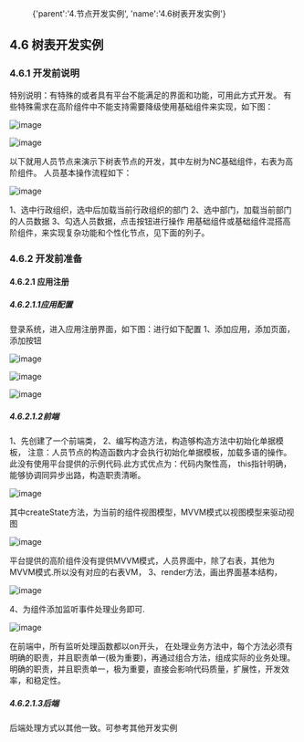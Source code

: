 

<menu>
{'parent':'4.节点开发实例',
'name':'4.6树表开发实例'}
</menu>

## 4.6 树表开发实例
### 4.6.1 开发前说明
特别说明：有特殊的或者具有平台不能满足的界面和功能，可用此方式开发。
有些特殊需求在高阶组件中不能支持需要降级使用基础组件来实现，如下图：

![image](picture23.png)

![image](picture24.png)

以下就用人员节点来演示下树表节点的开发，其中左树为NC基础组件，右表为高阶组件。
人员基本操作流程如下：

![image](picture25.png)

1、选中行政组织，选中后加载当前行政组织的部门
2、选中部门，加载当前部门的人员数据
3、勾选人员数据，点击按钮进行操作
用基础组件或基础组件混搭高阶组件，来实现复杂功能和个性化节点，见下面的列子。

### 4.6.2 开发前准备

#### 4.6.2.1 应用注册
##### 4.6.2.1.1应用配置
登录系统，进入应用注册界面，如下图：进行如下配置
1、添加应用，添加页面，添加按钮

![image](picture26.png)

![image](picture27.png)

![image](picture28.png)

##### 4.6.2.1.2前端
1、先创建了一个前端类，
2、编写构造方法，构造够构造方法中初始化单据模板，
注意：人员节点的构造函数内才会执行初始化单据模板，加载多语的操作。此没有使用平台提供的示例代码.此方式优点为：代码内聚性高， this指针明确，能够协调同异步出路，构造职责清晰。

![image](picture29.png)

其中createState方法，为当前的组件视图模型，MVVM模式以视图模型来驱动视图

![image](picture30.png)

平台提供的高阶组件没有提供MVVM模式，人员界面中，除了右表，其他为MVVM模式.所以没有对应的右表VM，
3、render方法，画出界面基本结构，

![image](picture31.png)

4、为组件添加监听事件处理业务即可.

![image](picture32.png)

在前端中，所有监听处理函数都以on开头，
在处理业务方法中，每个方法必须有明确的职责，并且职责单一(极为重要)，再通过组合方法，组成实际的业务处理。
明确的职责，并且职责单一，极为重要，直接会影响代码质量，扩展性，开发效率，和稳定性。

##### 4.6.2.1.3后端
后端处理方式以其他一致。可参考其他开发实例